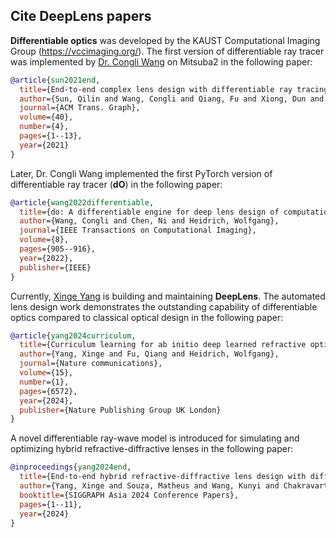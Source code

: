 ## Cite DeepLens papers

**Differentiable optics** was developed by the KAUST Computational Imaging Group (https://vccimaging.org/). The first version of differentiable ray tracer was implemented by [Dr. Congli Wang](https://congliwang.github.io/) on Mitsuba2 in the following paper:

```bibtex
@article{sun2021end,
  title={End-to-end complex lens design with differentiable ray tracing},
  author={Sun, Qilin and Wang, Congli and Qiang, Fu and Xiong, Dun and Wolfgang, Heidrich},
  journal={ACM Trans. Graph},
  volume={40},
  number={4},
  pages={1--13},
  year={2021}
}
```

Later, Dr. Congli Wang implemented the first PyTorch version of differentiable ray tracer (**dO**) in the following paper:

```bibtex
@article{wang2022differentiable,
  title={do: A differentiable engine for deep lens design of computational imaging systems},
  author={Wang, Congli and Chen, Ni and Heidrich, Wolfgang},
  journal={IEEE Transactions on Computational Imaging},
  volume={8},
  pages={905--916},
  year={2022},
  publisher={IEEE}
}
```

Currently, [Xinge Yang](https://singer-yang.github.io/) is building and maintaining **DeepLens**. The automated lens design work demonstrates the outstanding capability of differentiable optics compared to classical optical design in the following paper:

```bibtex
@article{yang2024curriculum,
  title={Curriculum learning for ab initio deep learned refractive optics},
  author={Yang, Xinge and Fu, Qiang and Heidrich, Wolfgang},
  journal={Nature communications},
  volume={15},
  number={1},
  pages={6572},
  year={2024},
  publisher={Nature Publishing Group UK London}
}
```

A novel differentiable ray-wave model is introduced for simulating and optimizing hybrid refractive-diffractive lenses in the following paper:

```bibtex
@inproceedings{yang2024end,
  title={End-to-end hybrid refractive-diffractive lens design with differentiable ray-wave model},
  author={Yang, Xinge and Souza, Matheus and Wang, Kunyi and Chakravarthula, Praneeth and Fu, Qiang and Heidrich, Wolfgang},
  booktitle={SIGGRAPH Asia 2024 Conference Papers},
  pages={1--11},
  year={2024}
}
```

